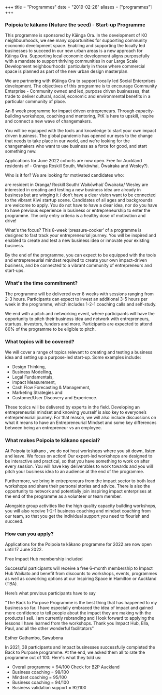 +++
title = "Programmes"
date = "2019-02-28"
aliases = ["programmes"]
+++

### Poipoia te kākano (Nuture the seed) - Start-up Programme
 
This programme is sponsored by  Kāinga Ora.  In the development of KO neighbourhoods, we see many opportunities for supporting community economic development space. Enabling and supporting the locally led businesses to succeed in our new urban areas is a new approach for Kāinga Ora.  Supporting local economic development aligns purposefully with a mandate to support thriving communities in our Large Scale Development neighbourhoods’ particularly in those where commercial space is planned as part of the new urban design masterplan.  

We are partnering with tKāinga Ora to support locally led Social Enterprises development.  The objectives of this programme is to encourage Community Enterprise - Community owned and led, purpose driven businesses, that trade to deliver cultural, social, economic and environmental benefits in a particular community of place.  
 
An 8 week programme for impact driven entrepreneurs. Through capacity-building workshops, coaching and mentoring, PtK  is here to upskill, inspire and connect a new wave of changemakers.
 
You will be equipped with the tools and knowledge to start your own impact driven business. The global pandemic has opened our eyes to the change that needs to take place in our world, and we’re looking for the changemakers who want to use business as a force for good, and start something new.
 
Applications for June 2022 cohorts are now open.  Free for Auckland residents of - Oranga Roskill South, Waikōwhai, Ōwairaka and Wesley?).

Who is it for?
We are looking for motivated candidates who:

are resident in Oranga/ Roskill South/ Waikōwhai/ Ōwairaka/ Wesley
are interested in creating and testing a new business idea
are already in business but are winging it / don’t have a clear vision
want to be connected to the vibrant Kiwi startup scene.
Candidates of all ages and backgrounds are welcome to apply. You do not have to have a clear idea, nor do you have to have previous experience in business or entrepreneurship to enter the programme. The only entry criteria is a healthy dose of motivation and drive!

What's the focus?
This 8-week ‘pressure-cooker’ of a programme is designed to fast track your entrepreneurial journey. You will be inspired and enabled to create and test a new business idea or innovate your existing business.

By the end of the programme, you can expect to be equipped with the tools and entrepreneurial mindset required to create your own impact-driven business, and be connected to a vibrant community of entrepreneurs and start-ups.

### What's the time commitment?

The programme will be delivered over 8 weeks with sessions ranging from 2-3 hours. Participants can expect to invest an additional 3-5 hours per week in the programme, which includes 1-2-1 coaching calls and self-study.

We end with a pitch and networking event, where participants will have the opportunity to pitch their business idea and network with entrepreneurs, startups, investors, funders and more. Participants are expected to attend 80% of the programme to be eligible to pitch.

### What topics will be covered?

We will cover a range of topics relevant to creating and testing a business idea and setting up a purpose-led start-up. Some examples include:

- Design Thinking, 
- Business Modelling, 
- Legal Fundamentals, 
- Impact Measurement, 
- Cash Flow Forecasting & Management,
- Marketing Strategies and 
- Customer/User Discovery and Experience.

These topics will be delivered by experts in the field. Developing an entrepreneurial mindset and knowing yourself is also key to everyone’s entrepreneurial journey. For that reason, we will also include discussions on what it means to have an Entrepreneurial Mindset and some key differences between being an entrepreneur vs an employee.

### What makes Poipoia te kākano special?

At Poipoia te kākano , we do not host workshops where you sit down, listen and leave. We focus on action! Our expert-led workshops are designed to be interactive and practical, so that you have something to work on after every session. You will have key deliverables to work towards and you will pitch your business idea to an audience at the end of the programme.

Furthermore, we bring in entrepreneurs from the impact sector to both lead workshops and share their personal stories and advice. There is also the opportunity to network and potentially join inspiring impact enterprises at the end of the programme as a volunteer or team member.

Alongside group activities like the high quality capacity building workshops, you will also receive 1-2-1 business coaching and mindset coaching from our team, so that you get the individual support you need to flourish and succeed.

### How can you apply?

Applications for the Poipoia te kākano programme for 2022 are now open until 17 June 2022.

Free Impact Hub membership included

Successful participants will receive a free 6-month membership to Impact Hub Waikato and benefit from discounts to workshops, events, programmes as well as coworking options at our Inspiring Space in Hamilton or Auckland (TBA).

Here’s what previous participants have to say

"The Back to Purpose Programme is the best thing that has happened to my business so far. I have especially embraced the idea of impact and gained more confidence to tell people about the impact they are making with the products I sell. I am currently rebranding and I look forward to applying the lessons I have learned from the workshops. Thank you Impact Hub, Ella, Paul, and all the other wonderful facilitators"

Esther Gathambo, Sawubona

In 2021, 38 participants and impact businesses successfully completed the Back to Purpose programme. At the end, we asked them all to rate the programme out of 100. Here's what they told us:

- Overall programme = 94/100  Check for B2P Auckland 
- Business coaching = 98/100
- Mindset coaching = 95/100
- Business coaching = 94/100
- Business validation support = 92/100

